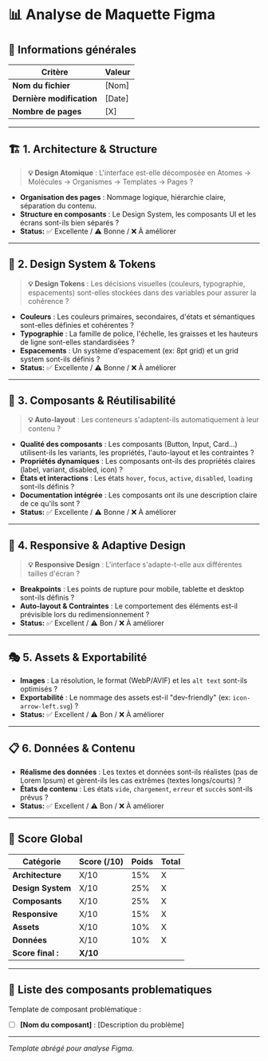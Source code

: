 # 📊 Analyse de Maquette Figma

## 🎯 **Informations générales**

| Critère | Valeur |
|---------|--------|
| **Nom du fichier** | [Nom] |
| **Dernière modification** | [Date] |
| **Nombre de pages** | [X] |

---

## 🏗️ **1. Architecture & Structure**

> **💡 Design Atomique** : L'interface est-elle décomposée en Atomes → Molécules → Organismes → Templates → Pages ?

- **Organisation des pages** : Nommage logique, hiérarchie claire, séparation du contenu.
- **Structure en composants** : Le Design System, les composants UI et les écrans sont-ils bien séparés ?
- **Status:** ✅ Excellente / ⚠️ Bonne / ❌ À améliorer

---

## 🎨 **2. Design System & Tokens**

> **💡 Design Tokens** : Les décisions visuelles (couleurs, typographie, espacements) sont-elles stockées dans des variables pour assurer la cohérence ?

- **Couleurs** : Les couleurs primaires, secondaires, d'états et sémantiques sont-elles définies et cohérentes ?
- **Typographie** : La famille de police, l'échelle, les graisses et les hauteurs de ligne sont-elles standardisées ?
- **Espacements** : Un système d'espacement (ex: 8pt grid) et un grid system sont-ils définis ?
- **Status:** ✅ Excellente / ⚠️ Bonne / ❌ À améliorer

---

## 🧩 **3. Composants & Réutilisabilité**

> **💡 Auto-layout** : Les conteneurs s'adaptent-ils automatiquement à leur contenu ?

- **Qualité des composants** : Les composants (Button, Input, Card...) utilisent-ils les variants, les propriétés, l'auto-layout et les contraintes ?
- **Propriétés dynamiques** : Les composants ont-ils des propriétés claires (label, variant, disabled, icon) ?
- **États et interactions** : Les états `hover`, `focus`, `active`, `disabled`, `loading` sont-ils définis ?
- **Documentation intégrée** : Les composants ont ils une description claire de ce qu'ils sont ?
- **Status:** ✅ Excellente / ⚠️ Bonne / ❌ À améliorer

---

## 📱 **4. Responsive & Adaptive Design**

> **💡 Responsive Design** : L'interface s'adapte-t-elle aux différentes tailles d'écran ?

- **Breakpoints** : Les points de rupture pour mobile, tablette et desktop sont-ils définis ?
- **Auto-layout & Contraintes** : Le comportement des éléments est-il prévisible lors du redimensionnement ?
- **Status:** ✅ Excellent / ⚠️ Bon / ❌ À améliorer

---

## 🎭 **5. Assets & Exportabilité**
- **Images** : La résolution, le format (WebP/AVIF) et les `alt text` sont-ils optimisés ?
- **Exportabilité** : Le nommage des assets est-il "dev-friendly" (ex: `icon-arrow-left.svg`) ?
- **Status:** ✅ Excellent / ⚠️ Bon / ❌ À améliorer

---

## 📋 **6. Données & Contenu**

- **Réalisme des données** : Les textes et données sont-ils réalistes (pas de Lorem Ipsum) et gèrent-ils les cas extrêmes (textes longs/courts) ?
- **États de contenu** : Les états `vide`, `chargement`, `erreur` et `succès` sont-ils prévus ?
- **Status:** ✅ Excellent / ⚠️ Bon / ❌ À améliorer

---

## 🚦 **Score Global**

| Catégorie | Score (/10) | Poids | Total |
|-----------|-------------|-------|-------|
| **Architecture** | X/10 | 15% | X |
| **Design System** | X/10 | 25% | X |
| **Composants** | X/10 | 25% | X |
| **Responsive** | X/10 | 15% | X |
| **Assets** | X/10 | 10% | X |
| **Données** | X/10 | 10% | X |
| **Score final :** | **X/10** | | |

---

## 🎯 **Liste des composants problematiques**
Template de composant problématique : 
- [ ] **[Nom du composant]** : [Description du problème]
---
*Template abrégé pour analyse Figma.*
